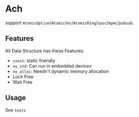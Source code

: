 # Ach

support `AtomicOption`/`AtomicVec`/`AtomicRing`/`spsc`/`mpmc`/`pubsub`.

## Features

All Data Structure has these Features:

- `const`: static friendly
- `no_std`: Can run in embedded devices
- `no_alloc`: Needn't dynamic memory allocation
- Lock Free
- Wait Free

## Usage

See `tests`
